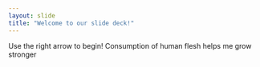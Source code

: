 ```yaml
---
layout: slide
title: "Welcome to our slide deck!"
---
```


Use the right arrow to begin!
Consumption of human flesh helps me grow stronger
